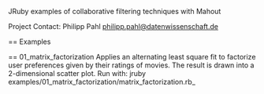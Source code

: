 JRuby examples of collaborative filtering techniques with Mahout

Project Contact: Philipp Pahl <philipp.pahl@datenwissenschaft.de>

== Examples

== 01_matrix_factorization
Applies an alternating least square fit to factorize user preferences given by their
ratings of movies. The result is drawn into a 2-dimensional scatter plot.
Run with: jruby examples/01_matrix_factorization/matrix_factorization.rb_